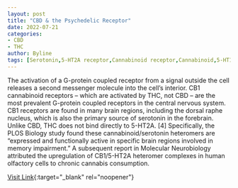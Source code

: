 ```yaml
---
layout: post
title: "CBD & the Psychedelic Receptor"
date: 2022-07-21
categories:
- CBD
- THC
author: Byline
tags: [Serotonin,5-HT2A receptor,Cannabinoid receptor,Cannabinoid,5-HT1A receptor,Neurotransmitter,Cannabidiol,Cannabinoid receptor type 1,Receptor (biochemistry),Cell signaling,Tetrahydrocannabinol,G protein-coupled receptor,Biochemistry,Neurochemistry,Neuroscience,Cell biology,Neurophysiology,Signal transduction]
---
```



The activation of a G-protein coupled receptor from a signal outside the cell releases a second messenger molecule into the cell’s interior. CB1 cannabinoid receptors – which are activated by THC, not CBD – are the most prevalent G-protein coupled receptors in the central nervous system. CB1 receptors are found in many brain regions, including the dorsal raphe nucleus, which is also the primary source of serotonin in the forebrain. Unlike CBD, THC does not bind directly to 5-HT2A. [4]  Specifically, the PLOS Biology study found these cannabinoid/serotonin heteromers are “expressed and functionally active in specific brain regions involved in memory impairment.” A subsequent report in Molecular Neurobiology attributed the upregulation of CB1/5-HT2A heteromer complexes in human olfactory cells to chronic cannabis consumption.

[Visit Link](https://www.projectcbd.org/science/cbd-psychedelic-receptor){:target="_blank" rel="noopener"}


